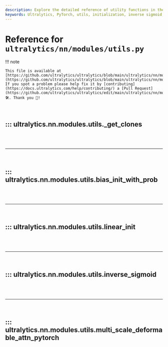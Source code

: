 ```yaml
---
description: Explore the detailed reference of utility functions in the Ultralytics PyTorch modules. Learn about initialization, inverse sigmoid, and multiscale deformable attention.
keywords: Ultralytics, PyTorch, utils, initialization, inverse sigmoid, multiscale deformable attention, deep learning, neural networks
---
```


# Reference for `ultralytics/nn/modules/utils.py`

!!! note

    This file is available at [https://github.com/ultralytics/ultralytics/blob/main/ultralytics/nn/modules/utils.py](https://github.com/ultralytics/ultralytics/blob/main/ultralytics/nn/modules/utils.py). If you spot a problem please help fix it by [contributing](https://docs.ultralytics.com/help/contributing/) a [Pull Request](https://github.com/ultralytics/ultralytics/edit/main/ultralytics/nn/modules/utils.py) 🛠️. Thank you 🙏!

<br>

## ::: ultralytics.nn.modules.utils.\_get_clones

<br><br><hr><br>

## ::: ultralytics.nn.modules.utils.bias_init_with_prob

<br><br><hr><br>

## ::: ultralytics.nn.modules.utils.linear_init

<br><br><hr><br>

## ::: ultralytics.nn.modules.utils.inverse_sigmoid

<br><br><hr><br>

## ::: ultralytics.nn.modules.utils.multi_scale_deformable_attn_pytorch

<br><br>
